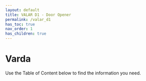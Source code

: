 ```yaml
---
layout: default
title: VALAR D1 - Door Opener
permalink: /valar_d1
has_toc: true
nav_order: 1
has_children: true
---
```


# Varda

Use the Table of Content below to find the information you need.

